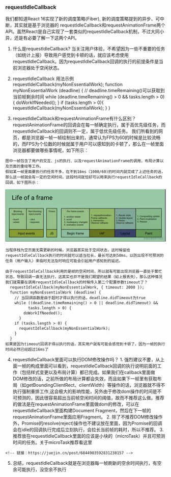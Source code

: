 ### requestIdleCallback
  我们都知道React 16实现了新的调度策略(Fiber), 新的调度策略提到的异步、可中断，其实就是基于浏览器的 requestIdleCallback和requestAnimationFrame两个API。虽然React是自己实现了一套类似的requestIdleCallback机制，不过大同小异，还是有必要了解一下这两个API。
  1. 什么是requestIdleCallback?
    当关注用户体验，不希望因为一些不重要的任务（如统计上报）导致用户感觉到卡顿的话，就应该考虑使用requestIdleCallback。因为requestIdleCallback回调的执行的前提条件是当前浏览器处于空闲状态。

  2. requestIdleCallback 用法示例
    requestIdelCallback(myNonEssentialWork);
    function myNonEssentialWork (deadline) {
      // deadline.timeRemaining()可以获取到当前帧剩余时间
      while (deadline.timeRemaining() > 0 && tasks.length > 0) {
        doWorkIfNeeded();
      }
      if (tasks.length > 0){
        requestIdleCallback(myNonEssentialWork);
      }
    }

  3. requestIdleCallback和requestAnimationFrame有什么区别？
    requestAnimationFrame的回调会在每一帧确定执行，属于高优先级任务，而requestIdleCallback的回调则不一定，属于低优先级任务。
    我们所看到的网页，都是浏览器一帧一帧绘制出来的，通常认为FPS为60的时候是比较流畅的，而FPS为个位数的时候就属于用户可以感知到的卡顿了，那么在一帧里面浏览器都要做哪些事情呢，如下所示：

    图中一帧包含了用户的交互、js的执行、以及requestAnimationFrame的调用，布局计算以及页面的重绘等工作。
    假如某一帧里面要执行的任务不多，在不到16ms（1000/60)的时间内就完成了上述任务的话，那么这一帧就会有一定的空闲时间，这段时间就恰好可以用来执行requestIdleCallback的回调，如下图所示：
  ![Life of frame](./requestIdleCallback.png)

    当程序栈为空页面无需更新的时候，浏览器其实处于空闲状态，这时候留给requestIdleCallback执行的时间就可以适当拉长，最长可达到50ms，以防出现不可预测的任务（用户输入）来临时无法及时响应可能会引起用户感知到的延迟。

    由于requestIdleCallback利用的是帧的空闲时间，所以就有可能出现浏览器一直处于繁忙状态，导致回调一直无法执行，这其实也并不是我们期望的结果（如上报丢失），那么这种情况我们就需要在调用requestIdleCallback的时候传入第二个配置参数timeout了？
      requestIdleCallback(myNonEssentialWork, { timeout: 2000 });
      function myNonEssentialWork (deadline) {
        // 当回调函数是由于超时才得以执行的话，deadline.didTimeout为true
        while ((deadline.timeRemaining() > 0 || deadline.didTimeout) &&
              tasks.length > 0) {
            doWorkIfNeeded();
          }
        if (tasks.length > 0) {
          requestIdleCallback(myNonEssentialWork);
        }
      }
    如果是因为timeout回调才得以执行的话，其实用户就有可能会感觉到卡顿了，因为一帧的执行时间必然已经超过16ms了

  4. requestIdleCallback里面可以执行DOM修改操作吗？
    1. 强烈建议不要，从上面一帧的构成里面可以看到，requestIdleCallback回调的执行说明前面的工作（包括样式变更以及布局计算）都已完成。如果我们在callback里面做DOM修改的话，之前所做的布局计算都会失效，而且如果下一帧里有获取布局（如getBoundingClientRect、clientWidth）等操作的话，浏览器就不得不执行强制重排工作,这会极大的影响性能，另外由于修改dom操作的时间是不可预测的，因此很容易超出当前帧空闲时间的阈值，故而不推荐这么做。推荐的做法是在requestAnimationFrame里面做dom的修改，可以在requestIdleCallback里面构建Document Fragment，然后在下一帧的requestAnimationFrame里面应用Fragment。
    2. 除了不推荐DOM修改操作外，Promise的resolve(reject)操作也不建议放在里面，因为Promise的回调会在idle的回调执行完成后立刻执行，会拉长当前帧的耗时，所以不推荐。
    3. 推荐放在requestIdleCallback里面的应该是小块的（microTask）并且可预测时间的任务。关于microTask推荐看这里

    <!-- 链接：https://juejin.cn/post/6844903592831238157 -->
  5. 总结，requestIdleCallback就是在浏览器每一帧刷新的空余时间执行，有空余可能执行，没空余不执行
 